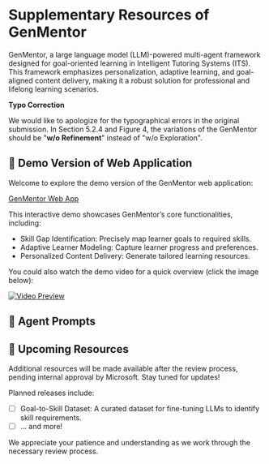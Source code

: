 # Supplementary Resources of GenMentor

GenMentor, a large language model (LLM)-powered multi-agent framework designed for goal-oriented learning in Intelligent Tutoring Systems (ITS). This framework emphasizes personalization, adaptive learning, and goal-aligned content delivery, making it a robust solution for professional and lifelong learning scenarios.

**Typo Correction**

We would like to apologize for the typographical errors in the original submission. In Section 5.2.4 and Figure 4, the variations of the GenMentor should be "**w/o Refinement**" instead of "w/o Exploration".

## 🚀 Demo Version of Web Application

Welcome to explore the demo version of the GenMentor web application:

[GenMentor Web App](https://gen-mentor.streamlit.app/)

This interactive demo showcases GenMentor’s core functionalities, including:

- Skill Gap Identification: Precisely map learner goals to required skills.
- Adaptive Learner Modeling: Capture learner progress and preferences.
- Personalized Content Delivery: Generate tailored learning resources.

You could also watch the demo video for a quick overview (click the image below):

[![Video Preview](https://img.youtube.com/vi/vTdtGZop-Zc/0.jpg)](https://youtu.be/vTdtGZop-Zc)

## 🤖 Agent Prompts

## 📅 Upcoming Resources

Additional resources will be made available after the review process, pending internal approval by Microsoft. Stay tuned for updates!

Planned releases include:

- [ ] Goal-to-Skill Dataset: A curated dataset for fine-tuning LLMs to identify skill requirements.
- [ ] ... and more!

We appreciate your patience and understanding as we work through the necessary review process.
